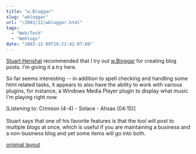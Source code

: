 ```yaml
---
title: "w.Bloggar"
slug: "wbloggar"
url: "/2003/12/wbloggar.html"
tags:
  - "Web/Tech"
  - "Weblogs"
date: "2003-12-09T19:22:42-07:00"
---
```

<p><a href="http://www.henshall.com/blog/">Stuart Henshal</a> recommended that I try out <a href="http://wbloggar.com/">w.Bloggar</a> for creating blog posts. I'm giving it a try here.</p>
<p>So far seems interesting -- in addition to spell checking and handling some html related tasks, it appears to also have the ability to work with various plugins, for instance, a Windows Media Player plugin to display what music I'm playing right now.</p>
<p> <div class="media">[Listening to: Crimson (4-4) - Solace - Ahsas (04:15)]</div><br />
Stuart says that one of his favorite features is that the tool will post to multiple blogs at once, which is useful if you are maintaining a business and a non-business blog and yet some items will go into both.</p>
<p class="previous"><a href="/previous/2003/12/wbloggar.html" rel="syndication nofollow" class="u-syndication" >original layout</a></p>
